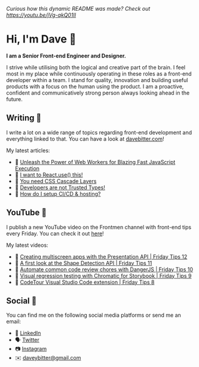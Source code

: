 _Curious how this dynamic README was made? Check out https://youtu.be/jVg-qkQ01lI_

# Hi, I'm Dave 👋

<strong>I am a Senior Front-end Engineer and Designer.</strong>

I strive while utilising both the logical and creative part of the brain. I feel most in my place while continuously operating in these roles as a front-end developer within a team. I stand for quality, innovation and building useful products with a focus on the human using the product. I am a proactive, confident and communicatively strong person always looking ahead in the future.

## Writing 📝
I write a lot on a wide range of topics regarding front-end development and everything linked to that. You can have a look at [davebitter.com](https://www.davebitter.com)!

My latest articles:
* 📝 [Unleash the Power of Web Workers for Blazing Fast JavaScript Execution](https://davebitter.com/articles/web-workers)
* 📝 [I want to React.use() this!](https://davebitter.com/articles/i-want-to-react-use-this)
* 📝 [You need CSS Cascade Layers](https://davebitter.com/articles/you-need-css-cascade-layers)
* 📝 [Developers are not Trusted Types!](https://davebitter.com/articles/developers-are-not-trusted-types)
* 📝 [How do I setup CI&#x2F;CD &amp; hosting?](https://davebitter.com/articles/ci-cd-hosting)

## YouTube 🎥
I publish a new YouTube video on the Frontmen channel with front-end tips every Friday. You can check it out [here](https://www.youtube.com/watch?v=ewtT4NJX6NA&list=PLsES66lgcKHD9oRnyN3PEvyTjWXJF4IgT)!

My latest videos:
* 📝 [Creating multiscreen apps with the Presentation API | Friday Tips 12](https://davebitter.com/friday-tips/creating-multiscreen-apps-with-the-presentation-api)
* 📝 [A first look at the Shape Detection API | Friday Tips 11](https://davebitter.com/friday-tips/a-first-look-at-the-shape-detection-api)
* 📝 [Automate common code review chores with DangerJS | Friday Tips 10](https://davebitter.com/friday-tips/automate-common-code-review-chores-with-dangerjs)
* 📝 [Visual regression testing with Chromatic for Storybook | Friday Tips 9](https://davebitter.com/friday-tips/visual-regression-testing-with-chromatic-for-storybook)
* 📝 [CodeTour Visual Studio Code extension | Friday Tips 8](https://davebitter.com/friday-tips/codetour-visual-studio-code-extension)

## Social 📱
You can find me on the following social media platforms or send me an email:
* 👔 [LinkedIn](https://www.linkedin.com/in/davebitter)
* 🗣 [Twitter](https://twitter.com/dave_bitter)
* 📷 [Instagram](https://www.instagram.com/davebitter)
* ✉️ [daveybitter@gmail.com](mailto:daveybitter@gmail.com)
